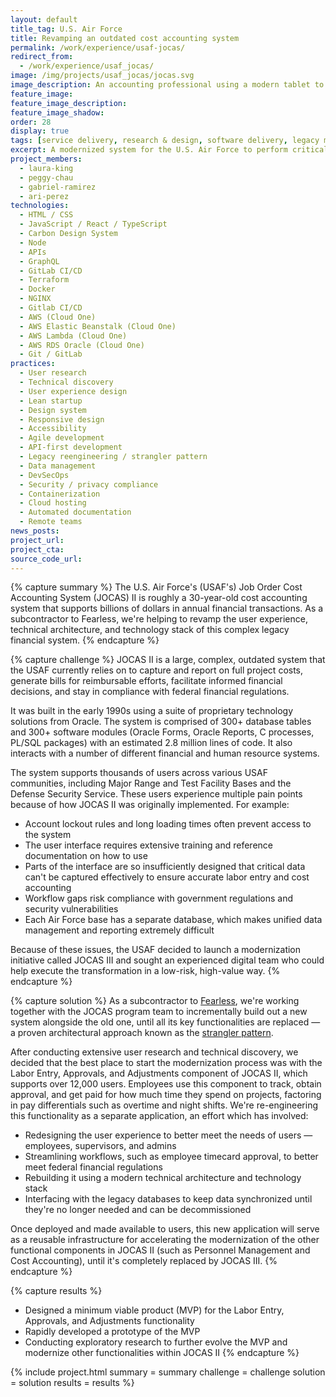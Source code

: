 ```yaml
---
layout: default
title_tag: U.S. Air Force
title: Revamping an outdated cost accounting system
permalink: /work/experience/usaf-jocas/
redirect_from:
  - /work/experience/usaf_jocas/
image: /img/projects/usaf_jocas/jocas.svg
image_description: An accounting professional using a modern tablet to perform accounting functions, with an old desktop system in the background.
feature_image:
feature_image_description:
feature_image_shadow:
order: 28
display: true
tags: [service delivery, research & design, software delivery, legacy modernization, devops, cloud & platforms, data & analytics, apis, security & privacy, defense, air force, laura king, peggy chau, gabriel ramirez, ari perez]
excerpt: A modernized system for the U.S. Air Force to perform critical cost accounting functions.
project_members:
  - laura-king
  - peggy-chau
  - gabriel-ramirez
  - ari-perez
technologies:
  - HTML / CSS
  - JavaScript / React / TypeScript
  - Carbon Design System
  - Node
  - APIs
  - GraphQL
  - GitLab CI/CD
  - Terraform
  - Docker
  - NGINX
  - Gitlab CI/CD
  - AWS (Cloud One)
  - AWS Elastic Beanstalk (Cloud One)
  - AWS Lambda (Cloud One)
  - AWS RDS Oracle (Cloud One)
  - Git / GitLab
practices:
  - User research
  - Technical discovery
  - User experience design
  - Lean startup
  - Design system
  - Responsive design
  - Accessibility
  - Agile development
  - API-first development
  - Legacy reengineering / strangler pattern
  - Data management
  - DevSecOps
  - Security / privacy compliance
  - Containerization
  - Cloud hosting
  - Automated documentation
  - Remote teams
news_posts:
project_url:
project_cta:
source_code_url:
---
```


{% capture summary %}
The U.S. Air Force's (USAF's) Job Order Cost Accounting System (JOCAS) II is
roughly a 30-year-old cost accounting system that supports billions of dollars
in annual financial transactions. As a subcontractor to Fearless, we're helping
to revamp the user experience, technical architecture, and technology stack of
this complex legacy financial system.
{% endcapture %}

{% capture challenge %}
JOCAS II is a large, complex, outdated system that the USAF currently relies on to
capture and report on full project costs, generate bills for reimbursable efforts,
facilitate informed financial decisions, and stay in compliance with federal
financial regulations.

It was built in the early 1990s using a suite of proprietary technology solutions from Oracle.
The system is comprised of 300+ database tables and 300+ software modules (Oracle Forms,
Oracle Reports, C processes, PL/SQL packages) with an estimated 2.8 million lines of code.
It also interacts with a number of different financial and human resource systems.

The system supports thousands of users across various USAF communities, including Major
Range and Test Facility Bases and the Defense Security Service. These users experience
multiple pain points because of how JOCAS II was originally implemented. For example:

- Account lockout rules and long loading times often prevent access to the system
- The user interface requires extensive training and reference documentation on how to use
- Parts of the interface are so insufficiently designed that critical data can't be captured
effectively to ensure accurate labor entry and cost accounting
- Workflow gaps risk compliance with government regulations and security vulnerabilities
- Each Air Force base has a separate database, which makes unified data management and
reporting extremely difficult

Because of these issues, the USAF decided to launch a modernization initiative called
JOCAS III and sought an experienced digital team who could help execute the transformation
in a low-risk, high-value way.
{% endcapture %}

{% capture solution %}
As a subcontractor to [Fearless](https://fearless.tech/), we're working together
with the JOCAS program team to incrementally build out a new system alongside the old one,
until all its key functionalities are replaced — a proven architectural approach known
as the [strangler pattern](https://martinfowler.com/bliki/StranglerFigApplication.html).

After conducting extensive user research and technical discovery, we decided that
the best place to start the modernization process was with the Labor Entry, Approvals,
and Adjustments component of JOCAS II, which supports over 12,000 users. Employees
use this component to track, obtain approval, and get paid for how much time they
spend on projects, factoring in pay differentials such as overtime and night shifts.
We're re-engineering this functionality as a separate application, an effort which
has involved:

- Redesigning the user experience to better meet the needs of users — employees, supervisors, and admins
- Streamlining workflows, such as employee timecard approval, to better meet federal financial regulations
- Rebuilding it using a modern technical architecture and technology stack
- Interfacing with the legacy databases to keep data synchronized until they're no longer needed and can be decommissioned

Once deployed and made available to users, this new application will serve as a
reusable infrastructure for accelerating the modernization of the other functional
components in JOCAS II (such as Personnel Management and Cost Accounting), until it's
completely replaced by JOCAS III.
{% endcapture %}

{% capture results %}
- Designed a minimum viable product (MVP) for the Labor Entry, Approvals, and
  Adjustments functionality
- Rapidly developed a prototype of the MVP
- Conducting exploratory research to further evolve the MVP and modernize other
  functionalities within JOCAS II
{% endcapture %}

{% include project.html
  summary = summary
  challenge = challenge
  solution = solution
  results = results
%}
